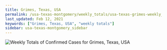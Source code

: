 ```yaml
---
title: Grimes, Texas, USA
permalink: /usa-texas-montgomery/weekly_totals/usa-texas-grimes-weekly_totals.html
last_updated: Feb 12, 2021
keywords: ["Grimes, Texas, USA", "weekly totals"]
sidebar: usa-texas-montgomery_sidebar
---
```


![Weekly Totals of Confirmed Cases for Grimes, Texas, USA](/covid_tracker/images/graphs/usa-texas-grimes-weekly_totals_graph.png)
